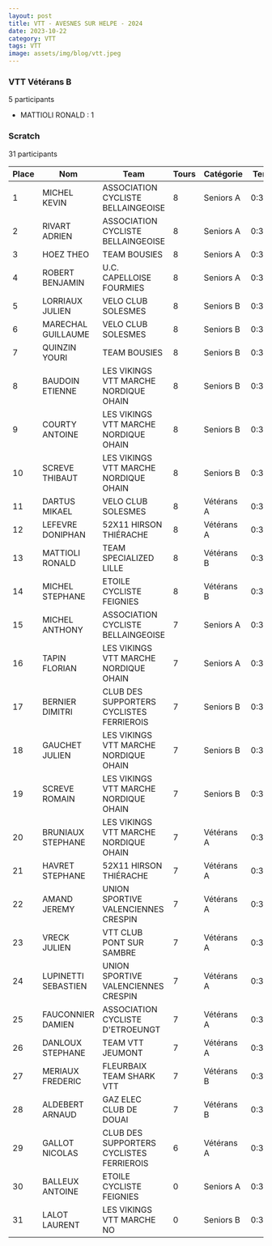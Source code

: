 ```yaml
---
layout: post
title: VTT - AVESNES SUR HELPE - 2024
date: 2023-10-22
category: VTT
tags: VTT
image: assets/img/blog/vtt.jpeg
---
```


### VTT Vétérans B
5 participants
- MATTIOLI RONALD : 1

### Scratch
31 participants

| Place | Nom | Team | Tours | Catégorie | Temps |
|---|---|---|---|---|---|
| 1 | MICHEL KEVIN | ASSOCIATION CYCLISTE BELLAINGEOISE | 8 | Seniors A | 0:38:53 |
| 2 | RIVART ADRIEN | ASSOCIATION CYCLISTE BELLAINGEOISE | 8 | Seniors A | 0:38:53 |
| 3 | HOEZ THEO | TEAM BOUSIES | 8 | Seniors A | 0:38:53 |
| 4 | ROBERT BENJAMIN | U.C. CAPELLOISE FOURMIES | 8 | Seniors A | 0:38:53 |
| 5 | LORRIAUX JULIEN | VELO CLUB SOLESMES | 8 | Seniors B | 0:38:53 |
| 6 | MARECHAL GUILLAUME | VELO CLUB SOLESMES | 8 | Seniors B | 0:38:53 |
| 7 | QUINZIN YOURI | TEAM BOUSIES | 8 | Seniors B | 0:38:53 |
| 8 | BAUDOIN ETIENNE | LES VIKINGS VTT MARCHE NORDIQUE OHAIN | 8 | Seniors B | 0:38:53 |
| 9 | COURTY ANTOINE | LES VIKINGS VTT MARCHE NORDIQUE OHAIN | 8 | Seniors B | 0:38:53 |
| 10 | SCREVE THIBAUT | LES VIKINGS VTT MARCHE NORDIQUE OHAIN | 8 | Seniors B | 0:38:53 |
| 11 | DARTUS MIKAEL | VELO CLUB SOLESMES | 8 | Vétérans A | 0:38:53 |
| 12 | LEFEVRE DONIPHAN | 52X11 HIRSON THIÉRACHE | 8 | Vétérans A | 0:38:53 |
| 13 | MATTIOLI RONALD | TEAM SPECIALIZED LILLE | 8 | Vétérans B | 0:38:53 |
| 14 | MICHEL STEPHANE | ETOILE CYCLISTE FEIGNIES | 8 | Vétérans B | 0:38:53 |
| 15 | MICHEL ANTHONY | ASSOCIATION CYCLISTE BELLAINGEOISE | 7 | Seniors A | 0:38:53 |
| 16 | TAPIN FLORIAN | LES VIKINGS VTT MARCHE NORDIQUE OHAIN | 7 | Seniors A | 0:38:53 |
| 17 | BERNIER DIMITRI | CLUB DES SUPPORTERS CYCLISTES FERRIEROIS | 7 | Seniors B | 0:38:53 |
| 18 | GAUCHET JULIEN | LES VIKINGS VTT MARCHE NORDIQUE OHAIN | 7 | Seniors B | 0:38:53 |
| 19 | SCREVE ROMAIN | LES VIKINGS VTT MARCHE NORDIQUE OHAIN | 7 | Seniors B | 0:38:53 |
| 20 | BRUNIAUX STEPHANE | LES VIKINGS VTT MARCHE NORDIQUE OHAIN | 7 | Vétérans A | 0:38:53 |
| 21 | HAVRET STEPHANE | 52X11 HIRSON THIÉRACHE | 7 | Vétérans A | 0:38:53 |
| 22 | AMAND JEREMY | UNION SPORTIVE VALENCIENNES CRESPIN | 7 | Vétérans A | 0:38:53 |
| 23 | VRECK JULIEN | VTT  CLUB PONT SUR SAMBRE | 7 | Vétérans A | 0:38:53 |
| 24 | LUPINETTI SEBASTIEN | UNION SPORTIVE VALENCIENNES CRESPIN | 7 | Vétérans A | 0:38:53 |
| 25 | FAUCONNIER DAMIEN | ASSOCIATION CYCLISTE D'ETROEUNGT | 7 | Vétérans A | 0:38:53 |
| 26 | DANLOUX STEPHANE | TEAM VTT JEUMONT | 7 | Vétérans A | 0:38:53 |
| 27 | MERIAUX FREDERIC | FLEURBAIX TEAM SHARK VTT | 7 | Vétérans B | 0:38:53 |
| 28 | ALDEBERT ARNAUD | GAZ ELEC CLUB DE DOUAI | 7 | Vétérans B | 0:38:53 |
| 29 | GALLOT NICOLAS | CLUB DES SUPPORTERS CYCLISTES FERRIEROIS | 6 | Vétérans A | 0:38:53 |
| 30 | BALLEUX ANTOINE | ETOILE CYCLISTE FEIGNIES | 0 | Seniors A | 0:38:53 |
| 31 | LALOT LAURENT | LES VIKINGS VTT MARCHE NO | 0 | Seniors B | 0:38:53 |
